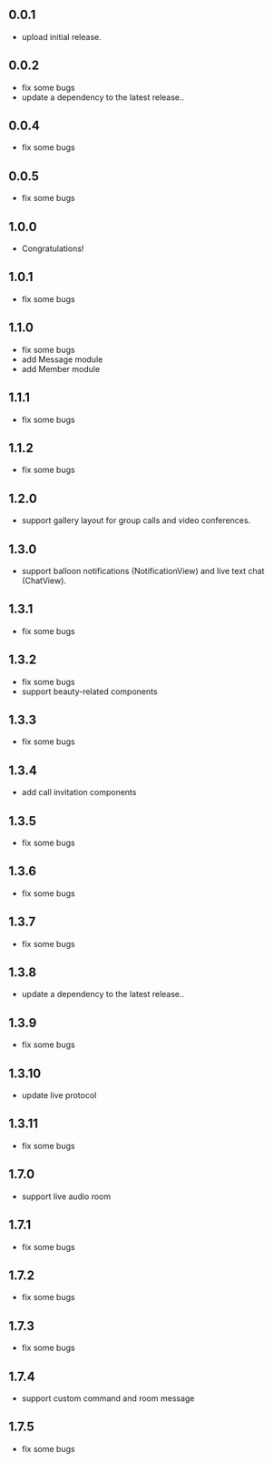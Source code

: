 ## 0.0.1

* upload initial release.

## 0.0.2 

* fix some bugs
* update a dependency to the latest release..

## 0.0.4

* fix some bugs

## 0.0.5

* fix some bugs

## 1.0.0

* Congratulations!

## 1.0.1

* fix some bugs

## 1.1.0

* fix some bugs
* add Message module
* add Member module

## 1.1.1

* fix some bugs

## 1.1.2

* fix some bugs

## 1.2.0

* support gallery layout for group calls and video conferences.

## 1.3.0

* support balloon notifications (NotificationView) and live text chat (ChatView).

## 1.3.1

* fix some bugs

## 1.3.2

* fix some bugs
* support beauty-related components

## 1.3.3

* fix some bugs

## 1.3.4

* add call invitation components

## 1.3.5

* fix some bugs

## 1.3.6

* fix some bugs

## 1.3.7

* fix some bugs

## 1.3.8

* update a dependency to the latest release..

## 1.3.9

* fix some bugs

## 1.3.10

* update live protocol

## 1.3.11

* fix some bugs

## 1.7.0

* support live audio room

## 1.7.1

* fix some bugs

## 1.7.2

* fix some bugs

## 1.7.3

* fix some bugs

## 1.7.4

* support custom command and room message

## 1.7.5

* fix some bugs
